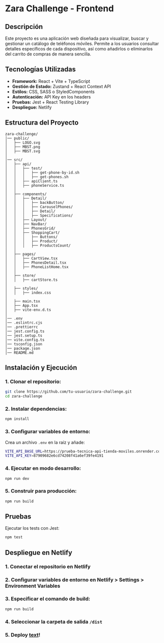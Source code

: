 # Zara Challenge - Frontend  

## Descripción  
Este proyecto es una aplicación web diseñada para visualizar, buscar y gestionar un catálogo de teléfonos móviles. Permite a los usuarios consultar detalles específicos de cada dispositivo, así como añadirlos o eliminarlos del carrito de compras de manera sencilla.

## Tecnologías Utilizadas  
- **Framework:** React + Vite + TypeScript  
- **Gestión de Estado:** Zustand + React Context API  
- **Estilos:** CSS, SASS o StyledComponents  
- **Autenticación:** API Key en los headers  
- **Pruebas:** Jest + React Testing Library  
- **Despliegue:** Netlify  

## Estructura del Proyecto  
```plaintext
zara-challenge/
│── public/                      
│   ├── LOGO.svg
│   ├── MBST.png
│   ├── MBST.svg
│
│── src/                         
│   ├── api/                     
│   │   ├── test/                
│   │   │   ├── get-phone-by-id.sh
│   │   │   ├── get-phones.sh
│   │   ├── apiClient.ts
│   │   ├── phoneService.ts
│   │
│   ├── components/              
│   │   ├── Detail/
│   │   │   ├── backButton/
│   │   │   ├── CarouselPhones/
│   │   │   ├── Detail/
│   │   │   ├── Specifications/
│   │   ├── Layout/
│   │   ├── NavBar/
│   │   ├── PhonesGrid/
│   │   ├── ShoppingCart/
│   │   │   ├── Buttons/
│   │   │   ├── Product/
│   │   │   ├── ProductsCount/
│   │
│   ├── pages/                   
│   │   ├── CartView.tsx
│   │   ├── PhonesDetail.tsx
│   │   ├── PhoneListHome.tsx
│   │
│   ├── store/                      
│   │   ├── cartStore.ts
│
│   ├── styles/                     
│   │   ├── index.css
│
│   ├── main.tsx                    
│   ├── App.tsx                     
│   ├── vite-env.d.ts               
│
│── .env 
│── .eslintrc.cjs             
│── .prettierrc               
│── jest.config.ts            
│── jest.setup.ts             
│── vite.config.ts            
│── tsconfig.json              
│── package.json               
│── README.md                  
```

## Instalación y Ejecución  
### 1. Clonar el repositorio:  
```sh
git clone https://github.com/tu-usuario/zara-challenge.git
cd zara-challenge
```

### 2. Instalar dependencias:  
```sh
npm install
```

### 3. Configurar variables de entorno:  
Crea un archivo `.env` en la raíz y añade:
```sh
VITE_API_BASE_URL=https://prueba-tecnica-api-tienda-moviles.onrender.com
VITE_API_KEY=87909682e6cd74208f41a6ef39fe4191
```

### 4. Ejecutar en modo desarrollo:  
```sh
npm run dev
```

### 5. Construir para producción:  
```sh
npm run build
```

## Pruebas  
Ejecutar los tests con Jest:  
```sh
npm test
```

##  Despliegue en Netlify  
### 1. Conectar el repositorio en Netlify  
### 2. Configurar variables de entorno en Netlify > Settings > Environment Variables  
### 3. Especificar el comando de build:  
```sh
npm run build
```

### 4. Seleccionar la carpeta de salida `/dist`  
### 5. Deploy  [text](https://zara-challenge-frontdev.netlify.app/)!   